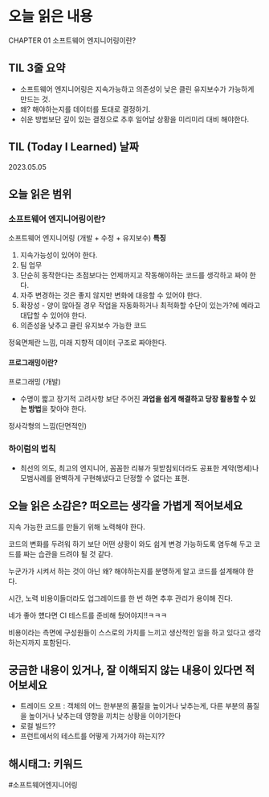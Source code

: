 # 오늘 읽은 내용

CHAPTER 01 소프트웨어 엔지니어링이란?

## TIL 3줄 요약

- 소프트웨어 엔지니어링은 지속가능하고 의존성이 낮은 클린 유지보수가 가능하게 만드는 것.
- 왜? 해야하는지를 데이터를 토대로 결정하기.
- 쉬운 방법보단 깊이 있는 결정으로 추후 일어날 상황을 미리미리 대비 해야한다.

## TIL (Today I Learned) 날짜

2023.05.05

## 오늘 읽은 범위

### 소프트웨어 엔지니어링이란?

소프트웨어 엔지니어링 (개발 + 수정 + 유지보수)
**특징**

1. 지속가능성이 있어야 한다.
2. 팀 업무
3. 단순히 동작한다는 초점보다는 언제까지고 작동해야하는 코드를 생각하고 짜야 한다.
4. 자주 변경하는 것은 좋지 않지만 변화에 대응할 수 있어야 한다.
5. 확장성 - 양이 많아질 경우 작업을 자동화하거나 최적화할 수단이 있는가?에 예라고 대답할 수 있어야 한다.
6. 의존성을 낮추고 클린 유지보수 가능한 코드

정육면체란 느낌, 미래 지향적 데이터 구조로 짜야한다.

#### 프로그래밍이란?

프로그래밍 (개발)

- 수명이 짧고 장기적 고려사항 보단 주어진 **과업을 쉽게 해결하고 당장 활용할 수 있는 방법**을 찾아야 한다.

정사각형의 느낌(단면적인)

### 하이럼의 법칙

- 최선의 의도, 최고의 엔지니어, 꼼꼼한 리뷰가 뒷받침되더라도 공표한 계약(명세)나 모범사례를 완벽하게 구현해냈다고 단정할 수 없다는 표현.

## 오늘 읽은 소감은? 떠오르는 생각을 가볍게 적어보세요

지속 가능한 코드를 만들기 위해 노력해야 한다.

코드의 변화를 두려워 하기 보단 어떤 상황이 와도 쉽게 변경 가능하도록 염두해 두고 코드를 짜는 습관을 드려야 될 것 같다.

누군가가 시켜서 하는 것이 아닌 왜? 해야하는지를 분명하게 알고 코드를 설계해야 한다.

시간, 노력 비용이들더라도 업그레이드를 한 번 하면 추후 관리가 용이해 진다.

네가 좋아 헀다면 CI 테스트를 준비해 뒀어야지!!ㅋㅋㅋ

비용이라는 측면에 구성원들이 스스로의 가치를 느끼고 생산적인 일을 하고 있다고 생각하는지까지 포함된다.

## 궁금한 내용이 있거나, 잘 이해되지 않는 내용이 있다면 적어보세요

- 트레이드 오프 :  객체의 어느 한부분의 품질을 높이거나 낮추는게, 다른 부분의 품질을 높이거나 낮추는데 영향을 끼치는 상황을 이야기한다
- 로컬 빌드?? 
- 프런트에서의 테스트를 어떻게 가져가야 하는지??

## 해시태그: 키워드

#소프트웨어엔지니어링
